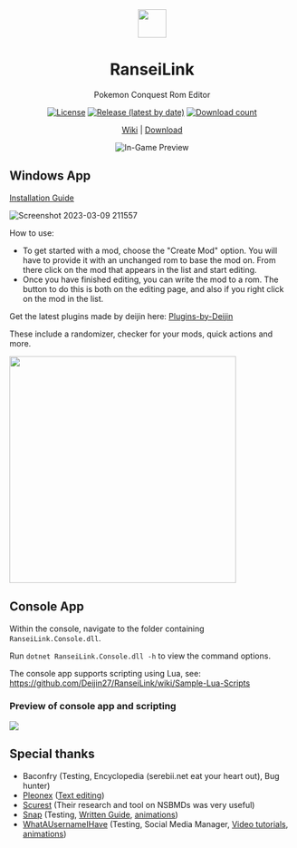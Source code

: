 <div align="center">

<img src="https://user-images.githubusercontent.com/40903783/228619480-1f170269-c5e2-4a17-ab6c-c41671cbf93c.png" height=50/>

<h1 align="center">RanseiLink</h1>

Pokemon Conquest Rom Editor

[![License](https://img.shields.io/github/license/Deijin27/RanseiLink?color=8a66ad&style=flat)](https://github.com/Deijin27/RanseiLink/blob/master/LICENSE)
[![Release (latest by date)](https://img.shields.io/github/v/release/Deijin27/RanseiLink?color=755396&style=flat)](https://github.com/Deijin27/RanseiLink/releases/latest)
[![Download count](https://img.shields.io/github/downloads/Deijin27/RanseiLink/total.svg?color=563973&style=flat)](https://github.com/Deijin27/RanseiLink/releases/latest)

[Wiki](https://github.com/Deijin27/RanseiLink/wiki) | [Download](https://github.com/Deijin27/RanseiLink/releases/latest)

![In-Game Preview](https://user-images.githubusercontent.com/40903783/170891118-ba350d40-5eeb-46fd-86ce-2bff6bdce1d4.png)

</div>

## Windows App

[Installation Guide](https://github.com/Deijin27/RanseiLink/wiki/RanseiLink-Installation-Guide)

![Screenshot 2023-03-09 211557](https://user-images.githubusercontent.com/40903783/224161794-a331991d-6d62-4e62-adc0-421b2d43dc3e.png)

How to use:

- To get started with a mod, choose the "Create Mod" option. You will have to provide it with an unchanged rom to base the mod on. From there click on the mod that appears in the list and start editing.
- Once you have finished editing, you can write the mod to a rom. The button to do this is both on the editing page, and also if you right click on the mod in the list.

Get the latest plugins made by deijin here: [Plugins-by-Deijin](https://github.com/Deijin27/RanseiLink/wiki/Plugins-by-Deijin)

These include a randomizer, checker for your mods, quick actions and more.

<img src="https://user-images.githubusercontent.com/40903783/164947192-19dce8ec-16d1-4fb7-8384-7f9f4bbf1fd4.png" width=400/>

## Console App

Within the console, navigate to the folder containing `RanseiLink.Console.dll`.

Run `dotnet RanseiLink.Console.dll -h` to view the command options.

The console app supports scripting using Lua, see: https://github.com/Deijin27/RanseiLink/wiki/Sample-Lua-Scripts

### Preview of console app and scripting

![](https://i.imgur.com/JSPIMkU.png)

## Special thanks

- Baconfry (Testing, Encyclopedia (serebii.net eat your heart out), Bug hunter)
- [Pleonex](https://github.com/pleonex) ([Text editing](https://github.com/pleonex/PokemonConquest))
- [Scurest](https://github.com/scurest) (Their research and tool on NSBMDs was very useful)
- [Snap](https://github.com/SnapSnarp) (Testing, [Written Guide](https://github.com/Deijin27/RanseiLink/wiki/Pokemon-Battle-Sprite-Creation-Process), [animations](https://docs.google.com/spreadsheets/d/14VxbXWefccPwt7nJG2A2pXj2oKQmqXd8pyYQw7jV8gk/edit?usp=sharing))
- [WhatAUsernameIHave](https://github.com/WhatAUsernameIHave) (Testing, Social Media Manager, [Video tutorials](https://youtube.com/playlist?list=PLEEF_d2hYUTlP8yE1Iou-JR8-y7Nqn8y9), [animations](https://docs.google.com/spreadsheets/d/14VxbXWefccPwt7nJG2A2pXj2oKQmqXd8pyYQw7jV8gk/edit?usp=sharing))
